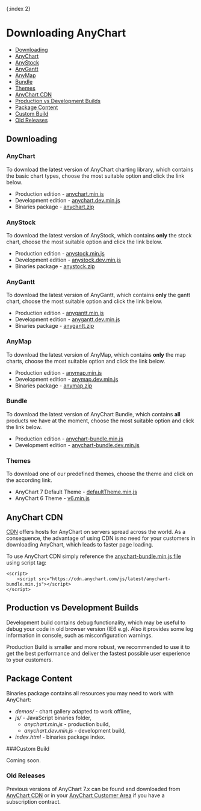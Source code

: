 {:index 2}
# Downloading AnyChart

* [Downloading](#downloading)
 * [AnyChart](#anychart)
 * [AnyStock](#anystock)
 * [AnyGantt](#anygantt)
 * [AnyMap](#anymap)
 * [Bundle](#bundle)
 * [Themes](#themes)
* [AnyChart CDN](#anychart_cdn)
* [Production vs Development Builds](#production_vs_development_builds)
* [Package Content](#package_content)
* [Custom Build](#custom_build)
* [Old Releases](#old_releases)

## Downloading

### AnyChart

To download the latest version of AnyChart charting library, which contains the basic chart types, choose the most suitable option and click the link below.
* Production edition - [anychart.min.js](https://static.anychart.com/cdn/js/latest/anychart.min.js?download)
* Development edition - [anychart.dev.min.js](https://static.anychart.com/cdn/js/latest/anychart.dev.min.js?download)
* Binaries package - [anychart.zip](https://static.anychart.com/cdn/binaries-package/latest/anychart.zip?download)  

### AnyStock

To download the latest version of AnyStock, which contains **only** the stock chart, choose the most suitable option and click the link below.
* Production edition - [anystock.min.js](https://static.anychart.com/cdn/js/latest/anystock.min.js?download)
* Development edition - [anystock.dev.min.js](https://static.anychart.com/cdn/js/latest/anystock.dev.min.js?download)
* Binaries package - [anystock.zip](https://static.anychart.com/cdn/binaries-package/latest/anystock.zip?download)  

### AnyGantt

To download the latest version of AnyGantt, which contains **only** the gantt chart, choose the most suitable option and click the link below.
* Production edition - [anygantt.min.js](https://static.anychart.com/cdn/js/latest/anygantt.min.js?download)
* Development edition - [anygantt.dev.min.js](https://static.anychart.com/cdn/js/latest/anygantt.dev.min.js?download)
* Binaries package - [anygantt.zip](https://static.anychart.com/cdn/binaries-package/latest/anygantt.zip?download)  

### AnyMap

To download the latest version of AnyMap, which contains **only** the map charts, choose the most suitable option and click the link below.
* Production edition - [anymap.min.js](https://static.anychart.com/cdn/js/latest/anymap.min.js?download)
* Development edition - [anymap.dev.min.js](https://static.anychart.com/cdn/js/latest/anymap.dev.min.js?download)
* Binaries package - [anymap.zip](https://static.anychart.com/cdn/binaries-package/latest/anymap.zip?download)

### Bundle

To download the latest version of AnyChart Bundle, which contains **all** products we have at the moment, choose the most suitable option and click the link below.
* Production edition - [anychart-bundle.min.js](https://static.anychart.com/cdn/js/latest/anychart-bundle.min.js?download)
* Development edition - [anychart-bundle.dev.min.js](https://static.anychart.com/cdn/js/latest/anychart-bundle.dev.min.js?download)

### Themes
To download one of our predefined themes, choose the theme and click on the according link.
* AnyChart 7 Default Theme - [defaultTheme.min.js](//cdn.anychart.com/themes/latest/defaultTheme.min.js)
* AnyChart 6 Theme - [v6.min.js](//cdn.anychart.com/themes/latest/v6.min.js)

## AnyChart CDN
<a href="//en.wikipedia.org/wiki/Content\_delivery\_network" target="_blank">CDN</a> offers hosts for AnyChart on servers spread across the world. As a consequence, the advantage of using CDN is no need for your customers in downloading AnyChart, which leads to faster page loading.
  
To use AnyChart CDN simply reference the [anychart-bundle.min.js file](//cdn.anychart.com/js/latest/anychart-bundle.min.js) using script tag:
```
<script>
    <script src="https://cdn.anychart.com/js/latest/anychart-bundle.min.js"></script>
</script>
```

## Production vs Development Builds

Development build contains debug functionality, which may be useful to debug your code in old browser version (IE6 e.g). Also it provides some log information in console, such as misconfiguration warnings. 

Production Build is smaller and more robust, we recommended to use it to get the best performance and deliver the fastest possible user experience to your customers.

## Package Content
Binaries package contains all resources you may need to work with AnyChart:  
* _demos/_ - chart gallery adapted to work offline,
* _js/_ - JavaScript binaries folder,
  * _anychart.min.js_ - production build,
  * _anychart.dev.min.js_ - development build,
* _index.html_ - binaries package index.
  
###Custom Build

Coming soon.

### Old Releases

Previous versions of AnyChart 7.x can be found and downloaded from <a href="https://cdn.anychart.com/" target="_blank">AnyChart CDN</a> or in your [AnyChart Customer Area](//anychart.com/customer_area/) if you have a subscription contract.